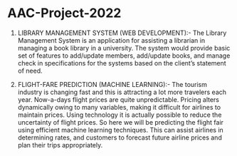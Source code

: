# AAC-Project-2022

1. LIBRARY MANAGEMENT SYSTEM (WEB DEVELOPMENT):- 
The Library Management System is an application for assisting a librarian in managing a book library in a university. The system would provide basic set of features to add/update members, add/update books, and manage check in specifications for the systems based on the client’s statement of need.

2. FLIGHT-FARE PREDICTION (MACHINE LEARNING):- 
The tourism industry is changing fast and this is attracting a lot more travelers each year.
Now-a-days flight prices are quite unpredictable. Pricing alters dynamically owing to many variables, making it difficult for airlines to maintain prices.
Using technology it is actually possible to reduce the uncertainty of flight prices. So here we will be predicting the flight fair using efficient machine learning techniques. This can assist airlines in determining rates, and customers to forecast future airline prices and plan their trips appropriately.
